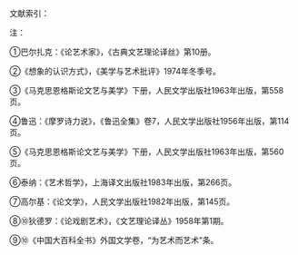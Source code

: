 文献索引：

[^1]: 巴尔扎克. 《论艺术家》. 《古典文艺理论译丝》第10册 
[^2]: 《想象的认识方式》.《美学与艺术批评》. 1974年冬季号
[^3]: 《马克思恩格斯论文艺与美学》下册. 人民文学出版社. 1963年. 第558页。
[^4]: 鲁迅. 坟· 摩罗诗力说[J]. 鲁迅全集. 人民文学出版社. 1956. 第114页
[^5]: 《马克思恩格斯论文艺与美学》下册. 人民文学出版社. 1963年. 第560页
[^6]: 泰纳.《艺术哲学》. 上海译文出版社. 1983年.第266页

注：

①巴尔扎克：《论艺术家》，《古典文艺理论译丝》第10册。

②《想象的认识方式》，《美学与艺术批评》1974年冬季号。

③《马克思恩格斯论文艺与美学》下册，人民文学出版社1963年出版，第558页。

④鲁迅：《摩罗诗力说》，《鲁迅全集》卷7，人民文学出版社1956年出版，第114页。

⑤《马克思恩格斯论文艺与美学》下册，人民文学出版社1963年出版，第560页。

⑥泰纳：《艺术哲学》，上海译文出版社1983年出版，第266页。

⑦高尔基：《论文学》，人民文学出版社1982年出版，第145页。

⑧⑩狄德罗：《论戏剧艺术》，《文艺理论译丛》1958年第1期。

⑨⑩《中国大百科全书》外国文学卷，“为艺术而艺术”条。